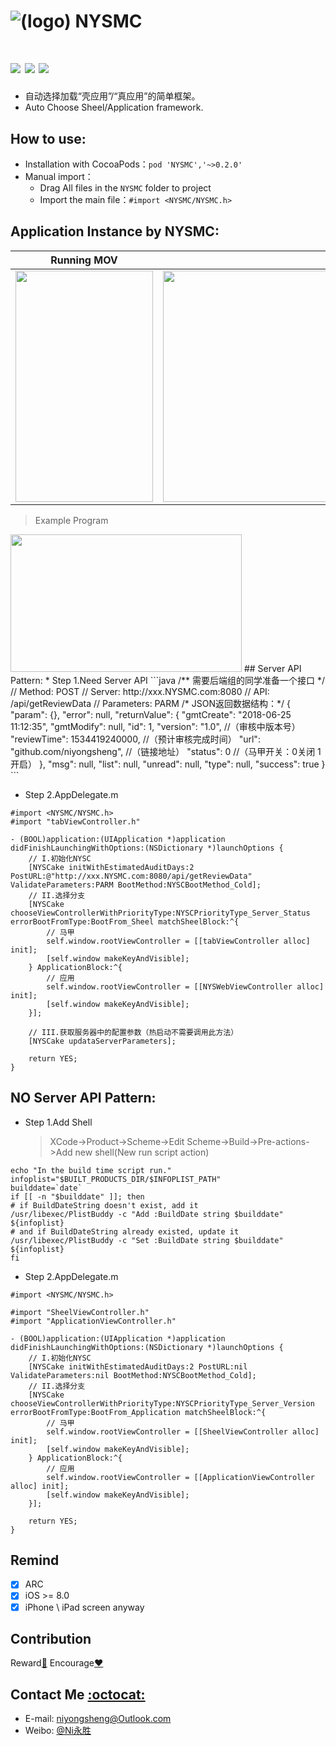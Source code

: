 ![(logo)](https://github.com/niyongsheng/NYSMC/blob/master/MC_logo.png?raw=true)
NYSMC
===
[![](https://img.shields.io/badge/platform-iOS-orange.svg)](https://developer.apple.com/ios/)
[![](http://img.shields.io/travis/CocoaPods/CocoaPods/master.svg?style=flat)](https://travis-ci.org/CocoaPods/CocoaPods)
[![](https://img.shields.io/badge/license-MIT-blue.svg)](https://github.com/niyongsheng/NYSMC/blob/master/LICENSE)
===
* 自动选择加载“壳应用”/“真应用”的简单框架。
* Auto Choose Sheel/Application framework.

## <a id="How_to_use:"></a>How to use:
* Installation with CocoaPods：`pod 'NYSMC','~>0.2.0'`
* Manual import：
    * Drag All files in the `NYSMC` folder to project
    * Import the main file：`#import <NYSMC/NYSMC.h>`

## <a id="Application_Instance_by_NYSMC:"></a>Application Instance by NYSMC:
Running MOV | Flow Chart Image
------------ | -------------
<img src="https://raw.githubusercontent.com/niyongsheng/NYSMC/master/Demonstration.mov" width="220" height="370"> | <img src="https://raw.githubusercontent.com/niyongsheng/NYSMC/master/%20flowChart.png" width="670" height="370">
> Example Program
<img src="https://github.com/niyongsheng/NYSMC/blob/master/IMG_0049.jpg?raw=true" width="370" height="220">
## <a id="Server_API_Pattern:"></a>Server API Pattern:
* Step 1.Need Server API 
```java
/** 需要后端组的同学准备一个接口 */
// Method: POST
// Server: http://xxx.NYSMC.com:8080
// API: /api/getReviewData
// Parameters: PARM
/* JSON返回数据结构：*/
{
    "param": {},
    "error": null,
    "returnValue": {
        "gmtCreate": "2018-06-25 11:12:35",
        "gmtModify": null,
        "id": 1,
        "version": "1.0", //（审核中版本号）
        "reviewTime": 1534419240000, //（预计审核完成时间）
        "url": "github.com/niyongsheng", //（链接地址）
        "status": 0 //（马甲开关：0关闭  1开启）
    },
    "msg": null,
    "list": null,
    "unread": null,
    "type": null,
    "success": true
}
```

* Step 2.AppDelegate.m
```objc
#import <NYSMC/NYSMC.h>
#import "tabViewController.h"

- (BOOL)application:(UIApplication *)application didFinishLaunchingWithOptions:(NSDictionary *)launchOptions {
    // I.初始化NYSC
    [NYSCake initWithEstimatedAuditDays:2 PostURL:@"http://xxx.NYSMC.com:8080/api/getReviewData" ValidateParameters:PARM BootMethod:NYSCBootMethod_Cold];
    // II.选择分支
    [NYSCake chooseViewControllerWithPriorityType:NYSCPriorityType_Server_Status errorBootFromType:BootFrom_Sheel matchSheelBlock:^{
        // 马甲
        self.window.rootViewController = [[tabViewController alloc] init];
        [self.window makeKeyAndVisible];
    } ApplicationBlock:^{
        // 应用
        self.window.rootViewController = [[NYSWebViewController alloc] init];
        [self.window makeKeyAndVisible];
    }];
    
    // III.获取服务器中的配置参数（热启动不需要调用此方法）
    [NYSCake updataServerParameters];
    
    return YES;
}
```

## <a id="NO_Server_API_Pattern:"></a>NO Server API Pattern:
* Step 1.Add Shell
   > XCode->Product->Scheme->Edit Scheme->Build->Pre-actions->Add new shell(New run script action)
```shell
echo "In the build time script run."
infoplist="$BUILT_PRODUCTS_DIR/$INFOPLIST_PATH"
builddate=`date`
if [[ -n "$builddate" ]]; then
# if BuildDateString doesn't exist, add it
/usr/libexec/PlistBuddy -c "Add :BuildDate string $builddate" ${infoplist}
# and if BuildDateString already existed, update it
/usr/libexec/PlistBuddy -c "Set :BuildDate string $builddate" ${infoplist}
fi
```
* Step 2.AppDelegate.m
```objc
#import <NYSMC/NYSMC.h>

#import "SheelViewController.h"
#import "ApplicationViewController.h"

- (BOOL)application:(UIApplication *)application didFinishLaunchingWithOptions:(NSDictionary *)launchOptions {
    // I.初始化NYSC
    [NYSCake initWithEstimatedAuditDays:2 PostURL:nil ValidateParameters:nil BootMethod:NYSCBootMethod_Cold];
    // II.选择分支
    [NYSCake chooseViewControllerWithPriorityType:NYSCPriorityType_Server_Version errorBootFromType:BootFrom_Application matchSheelBlock:^{
    	// 马甲
        self.window.rootViewController = [[SheelViewController alloc] init];
        [self.window makeKeyAndVisible];
    } ApplicationBlock:^{
    	// 应用
        self.window.rootViewController = [[ApplicationViewController alloc] init];
        [self.window makeKeyAndVisible];
    }];
    
    return YES;
}
```

## Remind
- [x] ARC
- [x] iOS >= 8.0
- [x] iPhone \ iPad screen anyway

## Contribution
Reward[:lollipop:](+8618853936112)  Encourage[:heart:](https://github.com/niyongsheng/NYSMC/stargazers)

## Contact Me [:octocat:](https://niyongsheng.github.io)
* E-mail: niyongsheng@Outlook.com
* Weibo: [@Ni永胜](https://weibo.com/u/2198015423)
